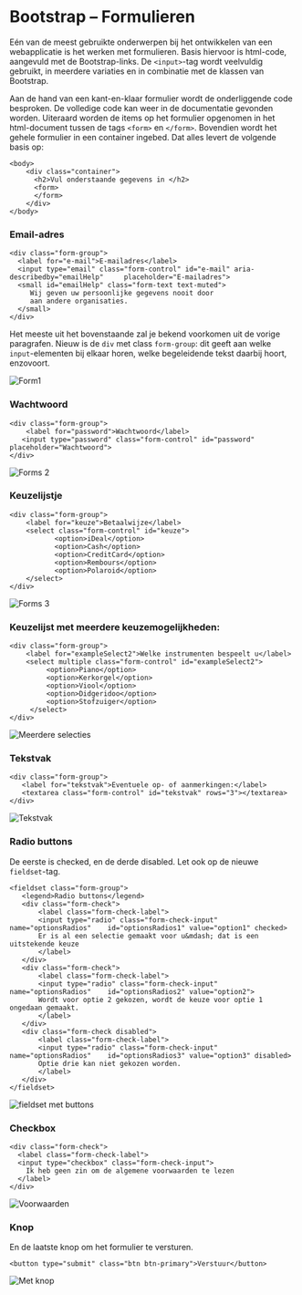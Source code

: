 # Bootstrap – Formulieren

Eén van de meest gebruikte onderwerpen bij het ontwikkelen van een webapplicatie is het werken met formulieren. Basis hiervoor is html-code, aangevuld met de Bootstrap-links. De `<input>`-tag wordt veelvuldig gebruikt, in meerdere variaties en in combinatie met de klassen van Bootstrap.

Aan de hand van een kant-en-klaar formulier wordt de onderliggende code besproken. De volledige code kan weer in de documentatie gevonden worden. Uiteraard worden de items op het formulier opgenomen in het html-document tussen de tags `<form>` en `</form>`. Bovendien wordt het gehele formulier in een container ingebed. Dat alles levert de volgende basis op:

```
<body>
    <div class="container">
      <h2>Vul onderstaande gegevens in </h2>
      <form>
      </form>
    </div>
</body>
```

### Email-adres

```
<div class="form-group">
  <label for="e-mail">E-mailadres</label>
  <input type="email" class="form-control" id="e-mail" aria-	describedby="emailHelp" 	placeholder="E-mailadres">
  <small id="emailHelp" class="form-text text-muted">
     Wij geven uw persoonlijke gegevens nooit door 
     aan andere organisaties.
  </small>
</div>
```

Het meeste uit het bovenstaande zal je bekend voorkomen uit de vorige paragrafen. Nieuw is de `div` met class `form-group`: dit geeft aan welke `input`-elementen bij elkaar horen, welke begeleidende tekst daarbij hoort, enzovoort.

![Form1](imgs/bootstrap_form1.png)

### Wachtwoord

```
<div class="form-group">
    <label for="password">Wachtwoord</label>
   <input type="password" class="form-control" id="password" placeholder="Wachtwoord">
</div>
```

![Forms 2](imgs/bootstrap_form2.png)

### Keuzelijstje

```
<div class="form-group">
    <label for="keuze">Betaalwijze</label>
    <select class="form-control" id="keuze">
           <option>iDeal</option>
           <option>Cash</option>
           <option>CreditCard</option>
           <option>Rembours</option>
           <option>Polaroid</option>
    </select>
</div>
```

![Forms 3](imgs/bootstrap_form3.png)

### Keuzelijst met meerdere keuzemogelijkheden:

```
<div class="form-group">
    <label for="exampleSelect2">Welke instrumenten bespeelt u</label>
    <select multiple class="form-control" id="exampleSelect2">
         <option>Piano</option>
         <option>Kerkorgel</option>
         <option>Viool</option>
         <option>Didgeridoo</option>
         <option>Stofzuiger</option>
     </select>
</div>
```

![Meerdere selecties](imgs/bootstrap_form4.png)

### Tekstvak

```
<div class="form-group">
   <label for="tekstvak">Eventuele op- of aanmerkingen:</label>
   <textarea class="form-control" id="tekstvak" rows="3"></textarea>
</div>
```

![Tekstvak](imgs/bootstrap_form5.png)

### Radio buttons

De eerste is checked, en de derde disabled. Let ook op de nieuwe `fieldset`-tag.

```
<fieldset class="form-group">
   <legend>Radio buttons</legend>
   <div class="form-check">
       <label class="form-check-label">
       <input type="radio" class="form-check-input" name="optionsRadios" 	id="optionsRadios1" value="option1" checked>
       Er is al een selectie gemaakt voor u&mdash; dat is een uitstekende keuze
       </label>
   </div>
   <div class="form-check">
       <label class="form-check-label">
       <input type="radio" class="form-check-input" name="optionsRadios" 	id="optionsRadios2" value="option2">
       Wordt voor optie 2 gekozen, wordt de keuze voor optie 1 ongedaan gemaakt.
       </label>
   </div>  
   <div class="form-check disabled">
       <label class="form-check-label">
       <input type="radio" class="form-check-input" name="optionsRadios" 	id="optionsRadios3" value="option3" disabled>
       Optie drie kan niet gekozen worden.
       </label>
   </div>          
</fieldset>
```

![fieldset met buttons](imgs/bootstrap_form6.png)

### Checkbox

```
<div class="form-check">
  <label class="form-check-label">
  <input type="checkbox" class="form-check-input">
    Ik heb geen zin om de algemene voorwaarden te lezen
  </label>
</div>
```

![Voorwaarden](imgs/bootstrap_form7.png)

### Knop

En de laatste knop om het formulier te versturen.

```
<button type="submit" class="btn btn-primary">Verstuur</button>
```

![Met knop](imgs/bootstrap_form8.png)